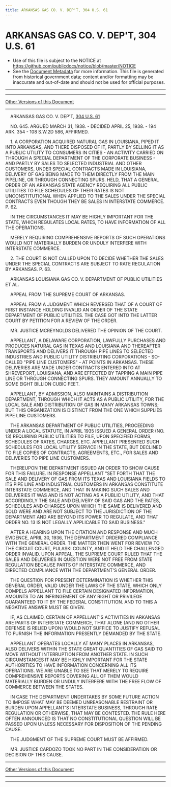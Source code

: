 ```yaml
---
title: ARKANSAS GAS CO. V. DEP'T, 304 U.S. 61
---
```


# ARKANSAS GAS CO. V. DEP'T, 304 U.S. 61

* Use of this file is subject to the NOTICE at https://github.com/publicdocs/notice/blob/master/NOTICE
* See the [Document Metadata](../../../index.md) for more information.
  This file is generated from historical government data; content and/or formatting may be inaccurate and out-of-date and should not be used for official purposes.

----------
----------

[Other Versions of this Document](https://publicdocs.github.io/go/links?ns=uslm-x&ref=%2Fus%2Fcourts%2Fscotus%2FusReporter%2F304%2F61)

----------

    ARKANSAS GAS CO. V. DEP'T, [304 U.S. 61][/us/courts/scotus/usReporter/304/61]

    NO. 645.  ARGUED MARCH 31, 1938.  - DECIDED APRIL 25, 1938.  - 194 ARK. 354 - 108 S.W.2D 586, AFFIRMED.

    1.  A CORPORATION ACQUIRED NATURAL GAS IN LOUISIANA, PIPED IT INTO ARKANSAS, AND THERE DISPOSED OF IT, PARTLY BY SELLING IT AS A PUBLIC UTILITY TO CONSUMERS IN CITIES - AN ACTIVITY CARRIED ON THROUGH A SPECIAL DEPARTMENT OF THE CORPORATE BUSINESS - AND PARTLY BY SALES TO SELECTED INDUSTRIAL AND OTHER CUSTOMERS, UNDER SPECIAL CONTRACTS MADE IN LOUISIANA, DELIVERY OF GAS BEING MADE TO THEM DIRECTLY FROM THE MAIN PIPELINE, OR THROUGH CONNECTING SPURS.  HELD, THAT A GENERAL ORDER OF AN ARKANSAS STATE AGENCY REQUIRING ALL PUBLIC UTILITIES TO FILE SCHEDULES OF THEIR RATES IS NOT UNCONSTITUTIONAL WHEN APPLIED TO THE SALES UNDER THE SPECIAL CONTRACTS EVEN THOUGH THEY BE SALES IN INTERSTATE COMMERCE.  P. 62.

    IN THE CIRCUMSTANCES IT MAY BE HIGHLY IMPORTANT FOR THE STATE, WHICH REGULATES LOCAL RATES, TO HAVE INFORMATION OF ALL THE OPERATIONS.

    MERELY REQUIRING COMPREHENSIVE REPORTS OF SUCH OPERATIONS WOULD NOT MATERIALLY BURDEN OR UNDULY INTERFERE WITH INTERSTATE COMMERCE.

    2.  THE COURT IS NOT CALLED UPON TO DECIDE WHETHER THE SALES UNDER THE SPECIAL CONTRACTS ARE SUBJECT TO RATE REGULATION BY ARKANSAS.  P. 63.

    ARKANSAS LOUISIANA GAS CO. V. DEPARTMENT OF PUBLIC UTILITIES ET AL.

    APPEAL FROM THE SUPREME COURT OF ARKANSAS.

    APPEAL FROM A JUDGMENT WHICH REVERSED THAT OF A COURT OF FIRST INSTANCE HOLDING INVALID AN ORDER OF THE STATE DEPARTMENT OF PUBLIC UTILITIES.  THE CASE GOT INTO THE LATTER COURT BY PETITION FOR A REVIEW OF THE ORDER.

    MR. JUSTICE MCREYNOLDS DELIVERED THE OPINION OF THE COURT.

    APPELLANT, A DELAWARE CORPORATION, LAWFULLY PURCHASES AND PRODUCES NATURAL GAS IN TEXAS AND LOUISIANA AND THEREAFTER TRANSPORTS AND DELIVERS IT THROUGH PIPE LINES TO SELECTED INDUSTRIES AND PUBLIC UTILITY DISTRIBUTING CORPORATIONS - SO-CALLED "PIPE LINE CUSTOMERS" - AT POINTS IN ARKANSAS.  THESE DELIVERIES ARE MADE UNDER CONTRACTS ENTERED INTO AT SHREVEPORT, LOUISIANA, AND ARE EFFECTED BY TAPPING A MAIN PIPE LINE OR THROUGH CONNECTING SPURS.  THEY AMOUNT ANNUALLY TO SOME EIGHT BILLION CUBIC FEET.

    APPELLANT, BY ADMISSION, ALSO MAINTAINS A DISTRIBUTION DEPARTMENT, THROUGH WHICH IT ACTS AS A PUBLIC UTILITY, FOR THE LOCAL SALE AND DISTRIBUTION OF GAS IN MANY ARKANSAS TOWNS; BUT THIS ORGANIZATION IS DISTINCT FROM THE ONE WHICH SUPPLIES PIPE LINE CUSTOMERS.

    THE ARKANSAS DEPARTMENT OF PUBLIC UTILITIES, PROCEEDING UNDER A LOCAL STATUTE, IN APRIL 1935 ISSUED A GENERAL ORDER (NO. 13) REQUIRING PUBLIC UTILITIES TO FILE, UPON SPECIFIED FORMS, SCHEDULES OF RATES, CHARGES, ETC.  APPELLANT PRESENTED SUCH SCHEDULES FOR LOCAL UTILITY SERVICE IN THE STATE, BUT DECLINED TO FILE COPIES OF CONTRACTS, AGREEMENTS, ETC., FOR SALES AND DELIVERIES TO PIPE LINE CUSTOMERS.

    THEREUPON THE DEPARTMENT ISSUED AN ORDER TO SHOW CAUSE FOR THIS FAILURE.  IN RESPONSE APPELLANT "SET FORTH THAT THE SALE AND DELIVERY OF GAS FROM ITS TEXAS AND LOUISIANA FIELDS TO ITS PIPE LINE AND INDUSTRIAL CUSTOMERS IN ARKANSAS CONSTITUTE INTERSTATE COMMERCE, AND THAT IN MAKING SUCH SALES AND DELIVERIES IT WAS AND IS NOT ACTING AS A PUBLIC UTILITY, AND THAT ACCORDINGLY THE SALE AND DELIVERY OF SAID GAS AND THE RATES, SCHEDULES AND CHARGES UPON WHICH THE SAME IS DELIVERED AND SOLD WERE AND ARE NOT SUBJECT TO THE JURISDICTION OF THE DEPARTMENT AND ARE BEYOND ITS POWER TO REGULATE, AND THAT ORDER NO. 13 IS NOT LEGALLY APPLICABLE TO SAID BUSINESS."

    AFTER A HEARING UPON THE CITATION AND RESPONSE AND MUCH EVIDENCE, APRIL 30, 1936, THE DEPARTMENT ORDERED COMPLIANCE WITH THE GENERAL ORDER.  THE MATTER THEN WENT FOR REVIEW TO THE CIRCUIT COURT, PULASKI COUNTY, AND IT HELD THE CHALLENGED ORDER INVALID.  UPON APPEAL, THE SUPREME COURT RULED THAT THE SALES AND DELIVERIES IN QUESTION WERE NOT FREE FROM STATE REGULATION BECAUSE PARTS OF INTERSTATE COMMERCE, AND DIRECTED COMPLIANCE WITH THE DEPARTMENT'S GENERAL ORDER.

    THE QUESTION FOR PRESENT DETERMINATION IS WHETHER THIS GENERAL ORDER, VALID UNDER THE LAWS OF THE STATE, WHICH ONLY COMPELS APPELLANT TO FILE CERTAIN DESIGNATED INFORMATION, AMOUNTS TO AN INFRINGEMENT OF ANY RIGHT OR PRIVILEGE GUARANTEED TO IT BY THE FEDERAL CONSTITUTION.  AND TO THIS A NEGATIVE ANSWER MUST BE GIVEN.

    IF, AS CLAIMED, CERTAIN OF APPELLANT'S ACTIVITIES IN ARKANSAS ARE PARTS OF INTERSTATE COMMERCE, THAT ALONE (AND NO OTHER DEFENSE IS RELIED UPON) WOULD NOT SUFFICE TO JUSTIFY REFUSAL TO FURNISH THE INFORMATION PRESENTLY DEMANDED BY THE STATE.

    APPELLANT OPERATES LOCALLY AT MANY PLACES IN ARKANSAS, ALSO DELIVERS WITHIN THE STATE GREAT QUANTITIES OF GAS SAID TO MOVE WITHOUT INTERRUPTION FROM ANOTHER STATE.  IN SUCH CIRCUMSTANCES IT MAY BE HIGHLY IMPORTANT FOR THE STATE AUTHORITIES TO HAVE INFORMATION CONCERNING ALL ITS OPERATIONS.  WE ARE UNABLE TO SEE THAT MERELY TO REQUIRE COMPREHENSIVE REPORTS COVERING ALL OF THEM WOULD MATERIALLY BURDEN OR UNDULY INTERFERE WITH THE FREE FLOW OF COMMERCE BETWEEN THE STATES.

    IN CASE THE DEPARTMENT UNDERTAKES BY SOME FUTURE ACTION TO IMPOSE WHAT MAY BE DEEMED UNREASONABLE RESTRAINT OR BURDEN UPON APPELLANT'S INTERSTATE BUSINESS, THROUGH RATE REGULATION OR OTHERWISE, THAT MAY BE CONTESTED.  THE RULE HERE OFTEN ANNOUNCED IS THAT NO CONSTITUTIONAL QUESTION WILL BE PASSED UPON UNLESS NECESSARY FOR DISPOSITION OF THE PENDING CAUSE.

    THE JUDGMENT OF THE SUPREME COURT MUST BE AFFIRMED.

    MR. JUSTICE CARDOZO TOOK NO PART IN THE CONSIDERATION OR DECISION OF THIS CAUSE.

----------

[Other Versions of this Document](https://publicdocs.github.io/go/links?ns=uslm-x&ref=%2Fus%2Fcourts%2Fscotus%2FusReporter%2F304%2F61)

----------
----------

[/us/courts/scotus/usReporter/304/61]: https://publicdocs.github.io/go/links?ns=uslm-x&ref=%2Fus%2Fcourts%2Fscotus%2FusReporter%2F304%2F61


